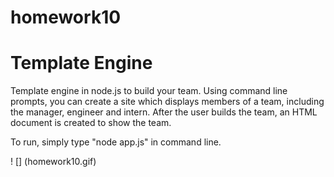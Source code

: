# homework10 
# Template Engine

Template engine in node.js to build your team.
Using command line prompts, you can create a site which displays members of a team,
including the manager, engineer and intern. After the user builds the team, an HTML
document is created to show the team.

To run, simply type "node app.js" in command line. 

! [] (homework10.gif)
